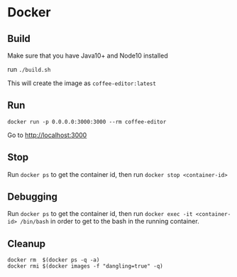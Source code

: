 # Docker

## Build

Make sure that you have Java10+ and Node10 installed

run `./build.sh`

This will create the image as `coffee-editor:latest`

## Run

`docker run -p 0.0.0.0:3000:3000 --rm coffee-editor`

Go to [http://localhost:3000](URL)

## Stop

Run `docker ps` to get the container id, then run `docker stop <container-id>`

## Debugging

Run `docker ps` to get the container id, then run `docker exec -it <container-id> /bin/bash` in order to get to the bash in the running container.

## Cleanup

    docker rm  $(docker ps -q -a)
    docker rmi $(docker images -f "dangling=true" -q)
